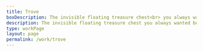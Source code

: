 ```yaml
---
title: Trove
boxDescription: The invisible floating treasure chest<br> you always wanted but never had.
description: The invisible floating treasure chest you always wanted but never had.
type: workPage
layout: page
permalink: /work/trove
---
```


